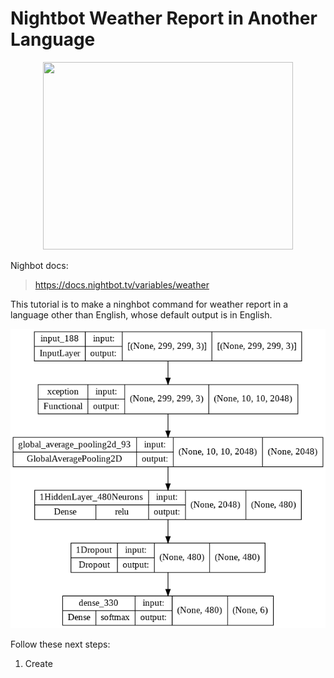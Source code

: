 # Nightbot Weather Report in Another Language

<p align="center">
  <img src=https://cdn.dribbble.com/users/4323909/screenshots/14123163/media/06d26522e0dc02864bb5a6175f778194.png?compress=1&resize=400x300 width="400" height="300">
</p>

Nighbot docs:

> https://docs.nightbot.tv/variables/weather

This tutorial is to make a ninghbot command for weather report in a language other than English, whose default output is in English.

<p align="center">
  <img src="https://github.com/JesusAcuna/Kitchenware_classification/blob/master/images/model_architecture.png">
</p>





Follow these next steps:

1. Create 
